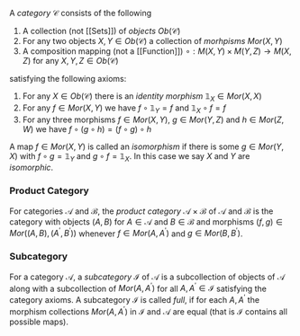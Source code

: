 A *category* $\mathcal{C}$ consists of the following

1. A collection (not [[Sets]]) of *objects* $Ob(\mathcal{C})$
2. For any two objects $X,Y\in Ob(\mathcal{C})$ a collection of *morhpisms* $Mor(X,Y)$ 
3. A composition mapping (not a [[Function]]) $\circ : M(X,Y)\times M(Y,Z) \rightarrow M(X,Z)$ for any $X,Y,Z\in Ob(\mathcal{C})$

satisfying the following axioms:

1. For any $X\in Ob(\mathcal{C})$ there is an *identity morphism* $\mathbb{1}_X\in Mor(X,X)$ 
2. For any $f\in Mor(X,Y)$ we have $f\circ \mathbb{1}_Y = f$ and $\mathbb{1}_X\circ f  = f$ 
3. For any three morphisms $f\in Mor(X,Y)$, $g\in Mor(Y,Z)$ and $h\in Mor(Z,W)$ we have $f\circ(g\circ h) = (f\circ g)\circ h$ 

A map $f \in Mor(X,Y)$ is called an *isomorphism* if there is some $g\in Mor(Y,X)$ with $f\circ g = \mathbb{1}_Y$ and $g\circ f = \mathbb{1}_X$. In this case we say $X$ and $Y$ are *isomorphic*. 

### Product Category 

For categories $\mathcal{A}$ and $\mathcal{B}$, the *product category* $\mathcal{A}\times \mathcal{B}$ of $\mathcal{A}$ and $\mathcal{B}$ is the category with objects $(A,B)$ for $A\in\mathcal{A}$ and $B\in\mathcal{B}$ and morphisms $(f,g)\in Mor((A,B),(A^{\prime},B^{\prime}))$ whenever $f\in Mor(A,A^{\prime})$ and $g\in Mor(B,B^{\prime})$.

### Subcategory 

For a category $\mathcal{A}$, a *subcategory* $\mathcal{I}$ of $\mathcal{A}$ is a subcollection of objects of $\mathcal{A}$ along with a subcollection of $Mor(A,A^{\prime})$ for all $A,A^{\prime}\in \mathcal{I}$ satisfying the category axioms.
A subcategory $\mathcal{I}$ is called *full*, if for each $A,A^{\prime}$ the morphism collections $Mor(A,A^{\prime})$ in $\mathcal{I}$ and $\mathcal{A}$ are equal (that is $\mathcal{I}$ contains all possible maps).